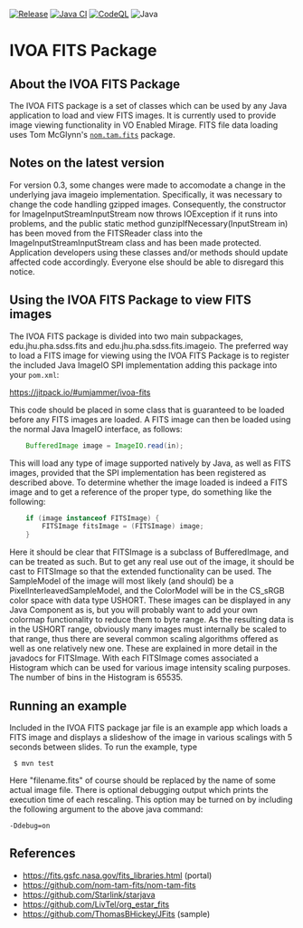 [![Release](https://jitpack.io/v/umjammer/ivoa-fits.svg)](https://jitpack.io/#umjammer/ivoa-fits)
[![Java CI](https://github.com/umjammer/ivoa-fits-avif/actions/workflows/maven.yml/badge.svg)](https://github.com/umjammer/ivoa-fits-avif/actions/workflows/maven.yml)
[![CodeQL](https://github.com/umjammer/ivoa-fits/actions/workflows/codeql-analysis.yml/badge.svg)](https://github.com/umjammer/ivoa-fits/actions/workflows/codeql-analysis.yml)
![Java](https://img.shields.io/badge/Java-8-b07219)

# IVOA FITS Package

## About the IVOA FITS Package

The IVOA FITS package is a set of classes which can be used by any Java application to load and view FITS images. It is
currently used to provide image viewing functionality in VO Enabled Mirage. FITS file data loading uses Tom McGlynn's
[`nom.tam.fits`](https://github.com/nom-tam-fits/nom-tam-fits) package.

## Notes on the latest version

For version 0.3, some changes were made to accomodate a change in the underlying java imageio implementation.
Specifically, it was necessary to change the code handling gzipped images. Consequently, the constructor for
ImageInputStreamInputStream now throws IOException if it runs into problems, and the public static method
gunzipIfNecessary(InputStream in) has been moved from the FITSReader class into the ImageInputStreamInputStream class
and has been made protected. Application developers using these classes and/or methods should update affected code
accordingly. Everyone else should be able to disregard this notice.

## Using the IVOA FITS Package to view FITS images

The IVOA FITS package is divided into two main subpackages, edu.jhu.pha.sdss.fits and edu.jhu.pha.sdss.fits.imageio. The
preferred way to load a FITS image for viewing using the IVOA FITS Package is to register the included Java ImageIO SPI
implementation adding this package into your `pom.xml`:

 https://jitpack.io/#umjammer/ivoa-fits

This code should be placed in some class that is guaranteed to be loaded before any FITS images are loaded. A FITS image
can then be loaded using the normal Java ImageIO interface, as follows:

```java
    BufferedImage image = ImageIO.read(in);
```

This will load any type of image supported natively by Java, as well as FITS images, provided that the SPI
implementation has been registered as described above. To determine whether the image loaded is indeed a FITS image and
to get a reference of the proper type, do something like the following:

```java
    if (image instanceof FITSImage) {
        FITSImage fitsImage = (FITSImage) image;
    }
```

Here it should be clear that FITSImage is a subclass of BufferedImage, and can be treated as such. But to get any real
use out of the image, it should be cast to FITSImage so that the extended functionality can be used. The SampleModel of
the image will most likely (and should) be a PixelInterleavedSampleModel, and the ColorModel will be in the CS_sRGB
color space with data type USHORT. These images can be displayed in any Java Component as is, but you will probably want
to add your own colormap functionality to reduce them to byte range. As the resulting data is in the USHORT range,
obviously many images must internally be scaled to that range, thus there are several common scaling algorithms offered
as well as one relatively new one. These are explained in more detail in the javadocs for FITSImage. With each FITSImage
comes associated a Histogram which can be used for various image intensity scaling purposes. The number of bins in the
Histogram is 65535.

## Running an example

Included in the IVOA FITS package jar file is an example app which loads a FITS image and displays a slideshow of the
image in various scalings with 5 seconds between slides. To run the example, type

```shell
 $ mvn test
```

Here "filename.fits" of course should be replaced by the name of some actual image file. There is optional debugging
output which prints the execution time of each rescaling. This option may be turned on by including the following
argument to the above java command:

```
-Ddebug=on
```

## References

* https://fits.gsfc.nasa.gov/fits_libraries.html (portal)
* https://github.com/nom-tam-fits/nom-tam-fits
* https://github.com/Starlink/starjava
* https://github.com/LivTel/org_estar_fits
* https://github.com/ThomasBHickey/JFits (sample)